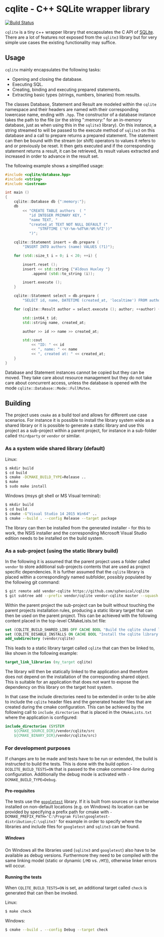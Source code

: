 # cqlite - C++ SQLite wrapper library

[![Build Status](https://sphenic.ch/jenkins/job/cqlite/master/badge/icon)](https://sphenic.ch/jenkins/job/cqlite/master)

`cqlite` is a tiny c++ wrapper library that encapsulates the C API of
[SQLite](https://www.sqlite.org/). There are a lot of features not exposed from the
`sqlite3` library but for very simple use cases the existing functionality may suffice.

## Usage

`cqlite` mainly encapsulates the following tasks:

- Opening and closing the database.
- Executing SQL.
- Creating, binding and executing prepared statements.
- Extracting basic types (strings, numbers, binaries) from results.

The classes Database, Statement and Result are modeled within the `cqlite` namespace and
their headers are named with their corresponding lowercase name, ending with `.hpp`. The
constructor of a database instance takes the path to the file (or the string ":memory:"
for an in-memory database, just as when using this in the `sqlite3` library).  On this
instance, a string streamed to will be passed to the execute method of `sqlite3` on this
database and a call to prepare returns a prepared statement. The statement can then be
bound with the stream (or shift) operators to values it refers to and or previously be
reset. It then gets executed and if the corresponding statement returns a result, it can
be retrieved, its result values extracted and increased in order to advance in the result
set.

The following example shows a simplified usage:

```cpp
#include <cqlite/database.hpp>
#include <string>
#include <iostream>

int main ()
{
    cqlite::Database db {":memory:"};
    db
        << "CREATE TABLE authors  ( "
           "id INTEGER PRIMARY KEY, "
           "name TEXT, "
           "created_at TEXT NOT NULL DEFAULT ("
               "STRFTIME ('%Y-%m-%dT%H:%M:%fZ'))"
           ")";

    cqlite::Statement insert = db.prepare (
        "INSERT INTO authors (name) VALUES (?1)");

    for (std::size_t i = 0; i < 20; ++i) {

        insert.reset ();
        insert << std::string {"Aldous Huxley "}
            .append (std::to_string (i));

        insert.execute ();
    }

    cqlite::Statement select = db.prepare (
        "SELECT id, name, DATETIME (created_at, 'localtime') FROM authors");

    for (cqlite::Result author = select.execute (); author; ++author) {

        std::int64_t id;
        std::string name, created_at;

        author >> id >> name >> created_at;

        std::cout
            << "ID: " << id
            << ", name: " << name
            << ", created at: " << created_at;
    }
}

```

Database and Statement instances cannot be copied but they can be moved. They take care
about resource management but they do not take care about concurrent access, unless the
database is opened with the mode `cqlite::Database::Mode::FullMutex`.

## Building

The project uses `cmake` as a build tool and allows for different use case scenarios. For
instance it is possible to install the library system wide as a shared library or it is
possible to generate a static library and use this project as a sub-project within a
parent project, for instance in a sub-folder called `thirdparty` or `vendor` or similar.

### As a system wide shared library (default)

Linux:
```sh
$ mkdir build
$ cd build
$ cmake -DCMAKE_BUILD_TYPE=Release ..
$ make
$ sudo make install
```

Windows (msys git shell or MS Visual terminal):
```sh
$ mkdir build
$ cd build
$ cmake -G"Visual Studio 14 2015 Win64" ..
$ cmake --build . --config Release --target package
```
The library can then be installed from the generated installer - for this to work, the
NSIS installer and the corresponding Microsoft Visual Studio edition needs to be
installed on the build system.

### As a sub-project (using the static library build)

In the following it is assumed that the parent project uses a folder called `vendor` to
store additional sub-projects contents that are used as project specific dependencies. It
is further assumed that the `cqlite` library is placed within a correspondingly named
subfolder, possibly populated by the following git command:

```sh
$ git remote add vendor-cqlite https://github.com/sphenical/cqlite
$ git subtree add --prefix vendor/cqlite vendor-cqlite master --squash
```

Within the parent project the sub-project can be built without touching the parent
projects installation rules, producing a static library target that can then be used on
the parent project. This can be achieved with the following content placed in the
top-level CMakeLists.txt file:

```cmake
set (CQLITE_BUILD_SHARED_LIBS OFF CACHE BOOL "Build the cqlite shared library.")
set (CQLITE_DISABLE_INSTALLS ON CACHE BOOL "Install the cqlite library.")
add_subdirectory (vendor/cqlite)
```

This leads to a static library target called `cqlite` that can then be linked to, like
shown in the following example:
```cmake
target_link_libraries (my_target cqlite)
```
The library will then be statically linked to the application and therefore does not
depend on the installation of the corresponding shared object. This is suitable for an
application that does not want to expose the dependency on this library on the target host
system.

In that case the include directories need to be extended in order to be able to include
the `cqlite` header files and the generated header files that are created during the cmake
configuration. This can be achieved by the following call to `include_directories` that is
placed in the `CMakeLists.txt` where the application is configured:

```cmake
include_directories (SYSTEM
    ${CMAKE_SOURCE_DIR}/vendor/cqlite/src
    ${CMAKE_BINARY_DIR}/vendor/cqlite/src)
```

### For development purposes

If changes are to be made and tests have to be run or extended, the build is instructed to
build the tests. This is done with the build option `-DCQLITE_BUILD_TESTS=ON` that is
passed to the cmake command-line during configuration. Additionally the debug mode is
activated with `-DCMAKE_BUILD_TYPE=Debug`.

#### Pre-requisites

The tests use the [`googletest`](https://github.com/google/googletest) library. If it is
built from sources or is otherwise installed on non-default locations (e.g. on Windows)
its location can be provided by specifying a prefix path for cmake with
`-DCMAKE_PREFIX_PATH='C:\Program Files\googletest-distribution;C:\sqlite3'` for example in
order to specify where the libraries and include files for `googletest` and `sqlite3` can
be found.

##### Windows

On Windows all the libraries used (`sqlite3` and `googletest`) also have to be available
as debug versions. Furthermore they need to be compiled with the same linking model
(static or dynamic (`/MD` vs. `/MT`)), otherwise linker errors will occur.

#### Running the tests

When `CQLITE_BUILD_TESTS=ON` is set, an additional target called `check` is generated that
can then be invoked.

Linux:
```sh
$ make check
```

Windows:
```sh
$ cmake --build . --config Debug --target check
```

